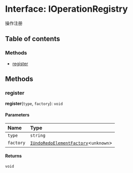 # Interface: IOperationRegistry

操作注册

## Table of contents

### Methods

* [register](/auto-docs/free-layout-editor/interfaces/IOperationRegistry.md#register)

## Methods

### register

**register**(`type`, `factory`): `void`

#### Parameters

| Name | Type |
| :------ | :------ |
| `type` | `string` |
| `factory` | [`IUndoRedoElementFactory`](/auto-docs/free-layout-editor/types/IUndoRedoElementFactory.md)<`unknown`> |

#### Returns

`void`

